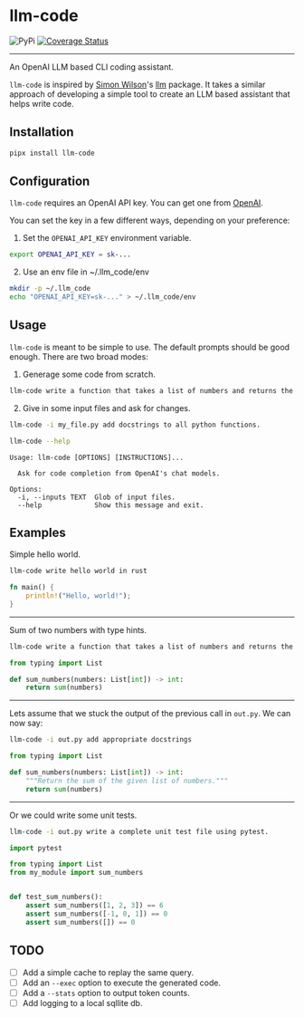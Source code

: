 # llm-code

![PyPi](https://img.shields.io/pypi/v/llm-code?color=green)
[![Coverage Status](https://coveralls.io/repos/github/radoshi/llm-code/badge.svg?branch=main)](https://coveralls.io/github/radoshi/llm-code?branch=main)

---

An OpenAI LLM based CLI coding assistant.

`llm-code` is inspired by
[Simon Wilson](https://simonwillison.net/2023/May/18/cli-tools-for-llms/)'s
[llm](https://github.com/simonw/llm) package. It takes a similar approach of developing
a simple tool to create an LLM based assistant that helps write code.

## Installation

```bash
pipx install llm-code
```

## Configuration

`llm-code` requires an OpenAI API key. You can get one from [OpenAI](https://openai.com/).

You can set the key in a few different ways, depending on your preference:

1. Set the `OPENAI_API_KEY` environment variable.

```bash
export OPENAI_API_KEY = sk-...
```

2. Use an env file in ~/.llm_code/env

```bash
mkdir -p ~/.llm_code
echo "OPENAI_API_KEY=sk-..." > ~/.llm_code/env
```

## Usage

`llm-code` is meant to be simple to use. The default prompts should be good enough. There are two broad modes:

1. Generage some code from scratch.

```bash
llm-code write a function that takes a list of numbers and returns the sum of the numbers in python. Add type hints.
```

2. Give in some input files and ask for changes.

```bash
llm-code -i my_file.py add docstrings to all python functions.
```

```bash
llm-code --help
```

```
Usage: llm-code [OPTIONS] [INSTRUCTIONS]...

  Ask for code completion from OpenAI's chat models.

Options:
  -i, --inputs TEXT  Glob of input files.
  --help             Show this message and exit.
```

## Examples

Simple hello world.

```bash
llm-code write hello world in rust
```

```rust
fn main() {
    println!("Hello, world!");
}
```

---

Sum of two numbers with type hints.

```bash
llm-code write a function that takes a list of numbers and returns the sum of the numbers in python. Add type hints.
```

```python
from typing import List

def sum_numbers(numbers: List[int]) -> int:
    return sum(numbers)
```

---

Lets assume that we stuck the output of the previous call in `out.py`. We can now say:

```bash
llm-code -i out.py add appropriate docstrings
```

```python
from typing import List

def sum_numbers(numbers: List[int]) -> int:
    """Return the sum of the given list of numbers."""
    return sum(numbers)
```

---

Or we could write some unit tests.

```bash
llm-code -i out.py write a complete unit test file using pytest.
```

```python
import pytest

from typing import List
from my_module import sum_numbers


def test_sum_numbers():
    assert sum_numbers([1, 2, 3]) == 6
    assert sum_numbers([-1, 0, 1]) == 0
    assert sum_numbers([]) == 0
```

## TODO

- [ ] Add a simple cache to replay the same query.
- [ ] Add an `--exec` option to execute the generated code.
- [ ] Add a `--stats` option to output token counts.
- [ ] Add logging to a local sqllite db.
